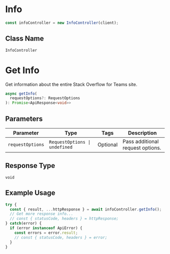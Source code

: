 # Info

```ts
const infoController = new InfoController(client);
```

## Class Name

`InfoController`


# Get Info

Get information about the entire Stack Overflow for Teams site.

```ts
async getInfo(
  requestOptions?: RequestOptions
): Promise<ApiResponse<void>>
```

## Parameters

| Parameter | Type | Tags | Description |
|  --- | --- | --- | --- |
| `requestOptions` | `RequestOptions \| undefined` | Optional | Pass additional request options. |

## Response Type

`void`

## Example Usage

```ts
try {
  const { result, ...httpResponse } = await infoController.getInfo();
  // Get more response info...
  // const { statusCode, headers } = httpResponse;
} catch(error) {
  if (error instanceof ApiError) {
    const errors = error.result;
    // const { statusCode, headers } = error;
  }
}
```

